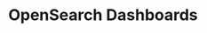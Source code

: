 ---
role: ui
title: OpenSearch Dashboards
artifact_id: opensearch-dashboards
architecture: x64
platform: linux
type: yum
artifact_url: https://artifacts.opensearch.org/releases/bundle/opensearch-dashboards/1.x/opensearch-dashboards-1.x.repo
version: 1.3.5
category: opensearch-dashboards
slug: opensearch-dashboards-1.3.5-linux-x64-yum
signature: https://artifacts.opensearch.org/releases/bundle/opensearch-dashboards/1.x/opensearch-dashboards-1.x.repo.sig
guide: https://opensearch.org/docs/latest/opensearch/install/rpm
---